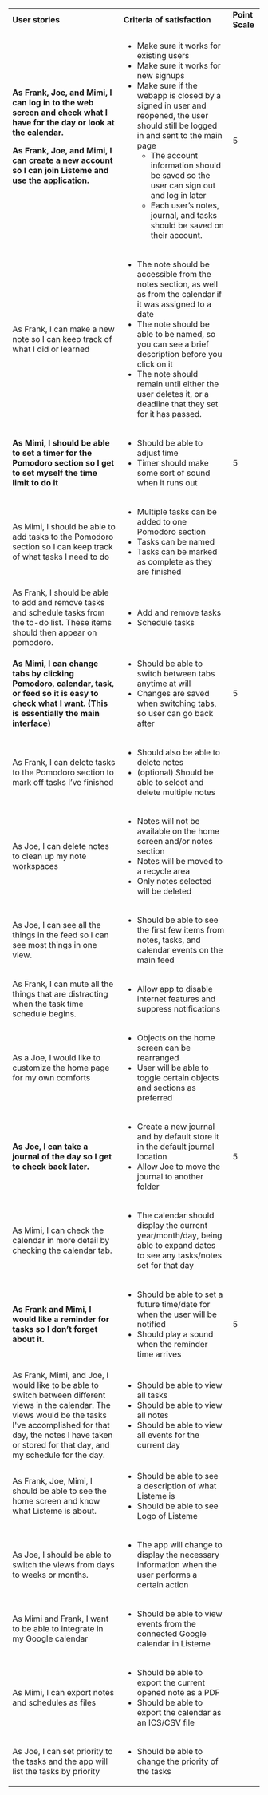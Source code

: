 <table>
  <tr>
   <td><strong>User stories</strong>
   </td>
   <td><strong>Criteria of satisfaction</strong>
   </td>
   <td><strong>Point Scale</strong>
   </td>
  </tr>
  <tr>
   <td><strong>As Frank, Joe, and Mimi, I can log in to the web screen and check what I have for the day or look at the calendar.</strong>
<p>
<strong>As Frank, Joe, and Mimi, I can create a new account so I can join Listeme and use the application.</strong>
   </td>
   <td>
<ul>

<li>Make sure it works for existing users

<li>Make sure it works for new signups

<li>Make sure if the webapp is closed by a signed in user and reopened, the user should still be logged in and sent to the main page
<ul>

<li>The account information should be saved so the user can sign out and log in later

<li>Each user’s notes, journal, and tasks should be saved on their account.
</li>
</ul>
</li>
</ul>
   </td>
   <td>
    5
   </td>
  </tr>
  <tr>
   <td>As Frank, I can make a new note so I can keep track of what I did or learned
   </td>
   <td>
<ul>

<li>The note should be accessible from the notes section, as well as from the calendar if it was assigned to a date

<li>The note should be able to be named, so you can see a brief description before you click on it

<li>The note should remain until either the user deletes it, or a deadline that they set for it has passed.
</li>
</ul>
   </td>
   <td>
   </td>
  </tr>
  <tr>
   <td><strong>As Mimi, I should be able to set a timer for the Pomodoro section so I get to set myself the time limit to do it</strong>
   </td>
   <td>
<ul>

<li>Should be able to adjust time

<li>Timer should make some sort of sound when it runs out
</li>
</ul>
   </td>
   <td>
    5
   </td>
  </tr>
  <tr>
   <td>As Mimi, I should be able to add tasks to the Pomodoro section so I can keep track of what tasks I need to do
   </td>
   <td>
<ul>

<li>Multiple tasks can be added to one Pomodoro section

<li>Tasks can be named

<li>Tasks can be marked as complete as they are finished
</li>
</ul>
   </td>
   <td>
   </td>
  </tr>
  <tr>
   <td>As Frank, I should be able to add and remove tasks and schedule tasks from the to-do list. These items should then appear on pomodoro. 
   </td>
   <td>
<ul>

<li>Add and remove tasks

<li>Schedule tasks
</li>
</ul>
   </td>
   <td>
   </td>
  </tr>
  <tr>
   <td><strong>As Mimi, I can change tabs by clicking Pomodoro, calendar, task, or feed so it is easy to check what I want. (This is essentially the main interface) </strong>
   </td>
   <td>
<ul>

<li>Should be able to switch between tabs anytime at will

<li>Changes are saved when switching tabs, so user can go back after
</li>
</ul>
   </td>
   <td>
    5
   </td>
  </tr>
  <tr>
   <td>As Frank, I can delete tasks to the Pomodoro section to mark off tasks I’ve finished
   </td>
   <td>
<ul>

<li>Should also be able to delete notes

<li>(optional) Should be able to select and delete multiple notes
</li>
</ul>
   </td>
   <td>
   </td>
  </tr>
  <tr>
   <td>As Joe, I can delete notes to clean up my note workspaces
   </td>
   <td>
<ul>

<li>Notes will not be available on the home screen and/or notes section

<li>Notes will be moved to a recycle area 

<li>Only notes selected will be deleted
</li>
</ul>
   </td>
   <td>
   </td>
  </tr>
  <tr>
   <td>As Joe, I can see all the things in the feed so I can see most things in one view. 
   </td>
   <td>
<ul>

<li>Should be able to see the first few items from notes, tasks, and calendar events on the main feed
</li>
</ul>
   </td>
   <td>
   </td>
  </tr>
  <tr>
   <td>As Frank, I can mute all the things that are distracting when the task time schedule begins.
   </td>
   <td>
<ul>

<li>Allow app to disable internet features and suppress notifications
</li>
</ul>
   </td>
   <td>
   </td>
  </tr>
  <tr>
   <td>As a Joe, I would like to customize the home page for my own comforts
   </td>
   <td>
<ul>

<li>Objects on the home screen can be rearranged

<li>User will be able to toggle certain objects and sections as preferred
</li>
</ul>
   </td>
   <td>
   </td>
  </tr>
  <tr>
   <td><strong>As Joe, I can take a journal of the day so I get to check back later.</strong>
   </td>
   <td>
<ul>

<li>Create a new journal and by default store it in the default journal location

<li>Allow Joe to move the journal to another folder
</li>
</ul>
   </td>
   <td>
    5
   </td>
  </tr>
  <tr>
   <td>As Mimi, I can check the calendar in more detail by checking the calendar tab.
   </td>
   <td>
<ul>

<li>The calendar should display the current year/month/day, being able to expand dates to see any tasks/notes set for that day
</li>
</ul>
   </td>
   <td>
   </td>
  </tr>
  <tr>
   <td><strong>As Frank and Mimi, I would like a reminder for tasks so I don’t forget about it.</strong>
   </td>
   <td>
<ul>

<li>Should be able to set a future time/date for when the user will be notified

<li>Should play a sound when the reminder time arrives
</li>
</ul>
   </td>
   <td>
    5
   </td>
  </tr>
  <tr>
   <td>As Frank, Mimi, and Joe, I would like to be able to switch between different views in the calendar. The views would be the tasks I've accomplished for that day, the notes I have taken or stored for that day, and my schedule for the day. 
   </td>
   <td>
<ul>

<li>Should be able to view all tasks

<li>Should be able to view all notes

<li>Should be able to view all events for the current day
</li>
</ul>
   </td>
   <td>
   </td>
  </tr>
  <tr>
   <td>As Frank, Joe, Mimi, I should be able to see the home screen and know what Listeme is about.
   </td>
   <td>
<ul>

<li>Should be able to see a description of what Listeme is

<li>Should be able to see Logo of Listeme
</li>
</ul>
   </td>
   <td>
   </td>
  </tr>
  <tr>
   <td>As Joe, I should be able to switch the views from days to weeks or months. 
   </td>
   <td>
<ul>

<li>The app will change to display the necessary information when the user performs a certain action
</li>
</ul>
   </td>
   <td>
   </td>
  </tr>
  <tr>
   <td>As Mimi and Frank, I want to be able to integrate in my Google calendar
   </td>
   <td>
<ul>

<li>Should be able to view events from the connected Google calendar in Listeme
</li>
</ul>
   </td>
   <td>
   </td>
  </tr>
  <tr>
   <td>As Mimi, I can export notes and schedules as files
   </td>
   <td>
<ul>

<li>Should be able to export the current opened note as a PDF

<li>Should be able to export the calendar as an ICS/CSV file
</li>
</ul>
   </td>
   <td>
   </td>
  </tr>
  <tr>
   <td>As Joe, I can set priority to the tasks and the app will list the tasks by priority<sub> </sub>
   </td>
   <td>
<ul>

<li>Should be able to change the priority of the tasks
</li>
</ul>
   </td>
   <td>
   </td>
  </tr>
</table>